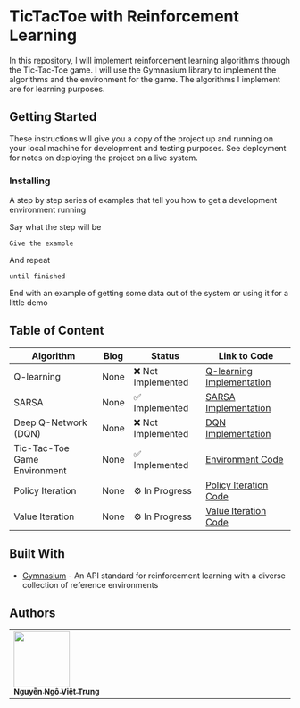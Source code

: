 
# TicTacToe with Reinforcement Learning 

In this repository, I will implement reinforcement learning algorithms through the Tic-Tac-Toe game. I will use the Gymnasium library to implement the algorithms and the environment for the game. The algorithms I implement are for learning purposes.

## Getting Started

These instructions will give you a copy of the project up and running on
your local machine for development and testing purposes. See deployment
for notes on deploying the project on a live system.



### Installing

A step by step series of examples that tell you how to get a development
environment running

Say what the step will be

    Give the example

And repeat

    until finished

End with an example of getting some data out of the system or using it
for a little demo



## Table of Content 

| Algorithm                  | Blog                              | Status                | Link to Code                      |
|----------------------------|-------------------------------------------|-----------------------|------------------------------------|
| Q-learning                  | None    | ❌ Not Implemented | [Q-learning Implementation](./path/to/q_learning.py) |
| SARSA                       | None   | ✅ Implemented           | [SARSA Implementation](agent/SARSA_agent.py)           |
| Deep Q-Network (DQN)        | None |❌ Not Implemented        | [DQN Implementation](./path/to/dqn.py)               |
| Tic-Tac-Toe Game Environment| None        | ✅ Implemented         | [Environment Code](environment/tictactoe_env.py)          |
| Policy Iteration | None        |  ⚙️ In Progress          | [Policy Iteration Code]()      | 
| Value Iteration| None        |  ⚙️ In Progress          | [Value Iteration Code]()          |




## Built With

  - [Gymnasium](https://gymnasium.farama.org/) - An API standard for reinforcement learning with a diverse collection of reference environments
   

## Authors

<table>
<tr>
  <td  valign="top" width="14.28%"><a href="https://github.com/trungviet17"><img src="https://avatars.githubusercontent.com/u/113108053?v=4" width="100px;" /><br /><sub><b>Nguyễn Ngô Việt Trung</b></sub></a><br/></td>
</tr>
</table>


